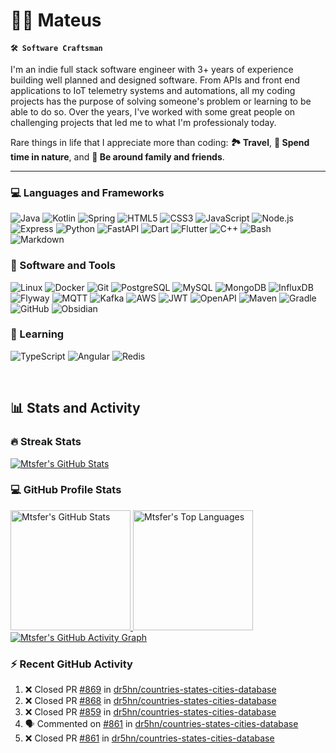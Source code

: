 # 🏄‍♂️ Mateus

**`🛠️ Software Craftsman`**

I'm an indie full stack software engineer with 3+ years of experience building well planned and designed software. From APIs and front end applications to IoT telemetry systems and automations, all my coding projects has the purpose of solving someone's problem or learning to be able to do so. Over the years, I've worked with some great people on challenging projects that led me to what I'm professionaly today.

Rare things in life that I appreciate more than coding: **🏞️ Travel**, **🌄 Spend time in nature**, and **💎 Be around family and friends**.

---
<!-- discord codeforces follow starts -->

### 💻 Languages and Frameworks
<p>
  <img alt="Java" src="https://custom-icon-badges.demolab.com/badge/Java-20232a.svg?style=for-the-badge&logo=java&logoColor=red">
  <img alt="Kotlin" src="https://img.shields.io/badge/Kotlin-20232a.svg?style=for-the-badge&logo=kotlin&logoColor=7F52FF">
  <img alt="Spring" src="https://img.shields.io/badge/Spring-20232a.svg?style=for-the-badge&logo=spring&logoColor=6DB33F">
  <img alt="HTML5" src="https://img.shields.io/badge/HTML5-20232a.svg?style=for-the-badge&logo=html5&logoColor=E34F26">
  <img alt="CSS3" src="https://img.shields.io/badge/CSS3-20232a.svg?style=for-the-badge&logo=css3&logoColor=1572B6">
  <img alt="JavaScript" src="https://img.shields.io/badge/JavaScript-20232a.svg?style=for-the-badge&logo=javascript&logoColor=F7DF1E">
  <img alt="Node.js" src="https://img.shields.io/badge/Node.js-20232a.svg?style=for-the-badge&logo=node.js&logoColor=5FA04E">
  <img alt="Express" src="https://img.shields.io/badge/Express-20232a.svg?style=for-the-badge&logo=express&logoColor=FFFFFF">
  <img alt="Python" src="https://img.shields.io/badge/Python-20232a.svg?style=for-the-badge&logo=python&logoColor=3776AB">
  <img alt="FastAPI" src="https://img.shields.io/badge/FastAPI-20232a.svg?style=for-the-badge&logo=fastapi&logoColor=009688">
  <img alt="Dart" src="https://img.shields.io/badge/Dart-20232a.svg?style=for-the-badge&logo=dart&logoColor=0175C2">
  <img alt="Flutter" src="https://img.shields.io/badge/Flutter-20232a.svg?style=for-the-badge&logo=flutter&logoColor=02569B">
  <img alt="C++" src="https://img.shields.io/badge/C++-20232a.svg?style=for-the-badge&logo=cplusplus&logoColor=00599C">
  <img alt="Bash" src="https://img.shields.io/badge/Bash-20232a.svg?style=for-the-badge&logo=gnubash&logoColor=4EAA25">
  <img alt="Markdown" src="https://img.shields.io/badge/Markdown-20232a.svg?style=for-the-badge&logo=markdown&logoColor=FFFFFF">
</p>

<!-- github firefox jetbrains neovim pandas oauth influx junit hibernate mongodb aws kafka jwt spring security gradle maven git pandas-->
### 🧰 Software and Tools
<p>
  <img alt="Linux" src="https://img.shields.io/badge/Linux-20232a.svg?style=for-the-badge&logo=linux&logoColor=FCC624">
  <img alt="Docker" src="https://img.shields.io/badge/Docker-20232a.svg?style=for-the-badge&logo=docker&logoColor=2496ED">
  <img alt="Git" src="https://img.shields.io/badge/Git-20232a.svg?style=for-the-badge&logo=git&logoColor=F05032">
  <img alt="PostgreSQL" src="https://img.shields.io/badge/PostgreSQL-20232a.svg?style=for-the-badge&logo=postgresql&logoColor=4169E1">
  <img alt="MySQL" src="https://img.shields.io/badge/MySQL-20232a?style=for-the-badge&logo=mysql&logoColor=4479A1">
  <img alt="MongoDB" src="https://img.shields.io/badge/MongoDB-20232a.svg?style=for-the-badge&logo=mongodb&logoColor=47A248">
  <img alt="InfluxDB" src="https://img.shields.io/badge/InfluxDB-20232a.svg?style=for-the-badge&logo=influxdb&logoColor=22ADF6">
  <img alt="Flyway" src="https://img.shields.io/badge/Flyway-20232a.svg?style=for-the-badge&logo=flyway&logoColor=CC0200">
  <img alt="MQTT" src="https://img.shields.io/badge/MQTT-20232a.svg?style=for-the-badge&logo=mqtt&logoColor=660066">
  <img alt="Kafka" src="https://img.shields.io/badge/Kafka-20232a.svg?style=for-the-badge&logo=apachekafka&logoColor=FFFFFF">
  <img alt="AWS" src="https://img.shields.io/badge/AWS-20232a.svg?style=for-the-badge&logo=amazonwebservices&logoColor=FF9900">
  <img alt="JWT" src="https://img.shields.io/badge/JWT-20232a.svg?style=for-the-badge&logo=jsonwebtokens&logoColor=FFFFFF">
  <img alt="OpenAPI" src="https://img.shields.io/badge/OpenAPI-20232a.svg?style=for-the-badge&logo=openapiinitiative&logoColor=6BA539">
  <img alt="Maven" src="https://img.shields.io/badge/Maven-20232a.svg?style=for-the-badge&logo=apachemaven&logoColor=C71A36">
  <img alt="Gradle" src="https://img.shields.io/badge/Gradle-20232a.svg?style=for-the-badge&logo=gradle&logoColor=FFFFFF">
  <img alt="GitHub" src="https://img.shields.io/badge/GitHub-20232a.svg?style=for-the-badge&logo=github&logoColor=FFFFFF">
  <img alt="Obsidian" src="https://img.shields.io/badge/Obsidian-20232a.svg?style=for-the-badge&logo=obsidian&logoColor=7C3AED">
</p>

### 📘 Learning
<p>
  <img alt="TypeScript" src="https://img.shields.io/badge/TypeScript-20232a.svg?style=for-the-badge&logo=typescript&logoColor=3178C6">
  <img alt="Angular" src="https://img.shields.io/badge/Angular-20232a.svg?style=for-the-badge&logo=angular&logoColor=red">
  <img alt="Redis" src="https://img.shields.io/badge/Redis-20232a.svg?style=for-the-badge&logo=redis&logoColor=FF4438">
</p>

</br>

<!-- Stats -->
## 📊 Stats and Activity

### 🔥 Streak Stats
<a href="https://git.io/streak-stats"><img alt="Mtsfer's GitHub Stats" src="https://streak-stats.demolab.com?user=mtsfer&theme=react&hide_border=true"/></a>

### 💻 GitHub Profile Stats
<a href="https://github.com/anuraghazra/github-readme-stats">
  <img alt="Mtsfer's GitHub Stats" src="https://github-readme-stats-three-theta-20.vercel.app/api?username=mtsfer&show_icons=true&include_all_commits=true&count_private=true&theme=react&hide_border=true" height="192px"/>
</a>
<a href="https://github.com/anuraghazra/github-readme-stats">
  <img alt="Mtsfer's Top Languages" src="https://github-readme-stats-three-theta-20.vercel.app/api/top-langs/?username=mtsfer&langs_count=8&layout=compact&theme=react&hide_border=true" height="192px"/>
</a>

<a href="https://github.com/ashutosh00710/github-readme-activity-graph">
  <img alt="Mtsfer's GitHub Activity Graph" src="https://github-readme-activity-graph.vercel.app/graph?username=mtsfer&theme=react-dark&hide_border=true"></img>
</a>

### ⚡ Recent GitHub Activity

<!-- https://github.com/jamesgeorge007/github-activity-readme -->
<!--START_SECTION:activity-->
1. ❌ Closed PR [#869](https://github.com/dr5hn/countries-states-cities-database/pull/869) in [dr5hn/countries-states-cities-database](https://github.com/dr5hn/countries-states-cities-database)
2. ❌ Closed PR [#868](https://github.com/dr5hn/countries-states-cities-database/pull/868) in [dr5hn/countries-states-cities-database](https://github.com/dr5hn/countries-states-cities-database)
3. ❌ Closed PR [#859](https://github.com/dr5hn/countries-states-cities-database/pull/859) in [dr5hn/countries-states-cities-database](https://github.com/dr5hn/countries-states-cities-database)
4. 🗣 Commented on [#861](https://github.com/dr5hn/countries-states-cities-database/pull/861#issuecomment-2395068732) in [dr5hn/countries-states-cities-database](https://github.com/dr5hn/countries-states-cities-database)
5. ❌ Closed PR [#861](https://github.com/dr5hn/countries-states-cities-database/pull/861) in [dr5hn/countries-states-cities-database](https://github.com/dr5hn/countries-states-cities-database)
<!--END_SECTION:activity-->
